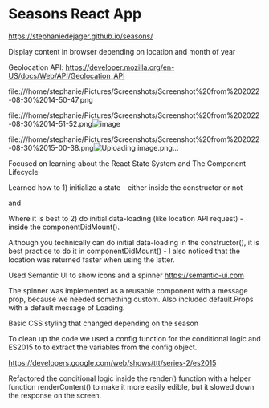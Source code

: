 # Seasons React App

https://stephaniedejager.github.io/seasons/

Display content in browser depending on location and month of year

Geolocation API: https://developer.mozilla.org/en-US/docs/Web/API/Geolocation_API

file:///home/stephanie/Pictures/Screenshots/Screenshot%20from%202022-08-30%2014-50-47.png

file:///home/stephanie/Pictures/Screenshots/Screenshot%20from%202022-08-30%2014-51-52.png![image](https://user-images.githubusercontent.com/68548733/187443164-a6be2d3a-7240-4686-a4cc-16f99d8ace6b.png)

file:///home/stephanie/Pictures/Screenshots/Screenshot%20from%202022-08-30%2015-00-38.png![Uploading image.png…]()

Focused on learning about the React State System and The Component Lifecycle

Learned how to 1) initialize a state - either inside the constructor or not 

and

Where it is best to 2) do initial data-loading (like location API request) - inside the componentDidMount().

Although you technically can do initial data-loading in the constructor(), it is best practice to do it in componentDidMount() - I also noticed that the location was returned faster when using the latter.

Used Semantic UI to show icons and a spinner
https://semantic-ui.com

The spinner was implemented as a reusable component with a message prop, because we needed something custom.  Also included default.Props with a default message of Loading.

Basic CSS styling that changed depending on the season

To clean up the code we used a config function for the conditional logic and ES2015 to to extract the variables from the config object.

https://developers.google.com/web/shows/ttt/series-2/es2015

Refactored the conditional logic inside the render() function with a helper function renderContent() to make it more easily edible, but it slowed down the response on the screen. 

